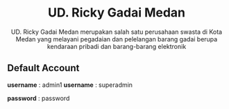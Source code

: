 <div style="text-align:center">

# UD. Ricky Gadai Medan


UD. Ricky Gadai Medan merupakan salah satu perusahaan swasta di Kota Medan yang melayani pegadaian dan pelelangan barang gadai berupa kendaraan pribadi dan barang-barang elektronik

</div>


## Default Account

**username** : admin1 
**username** : superadmin

**password** : password
